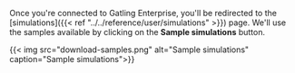 Once you're connected to Gatling Enterprise, you'll be redirected to the [simulations]({{< ref "../../reference/user/simulations" >}}) page.
We'll use the samples available by clicking on the **Sample simulations** button.

{{< img src="download-samples.png" alt="Sample simulations" caption="Sample simulations">}}


